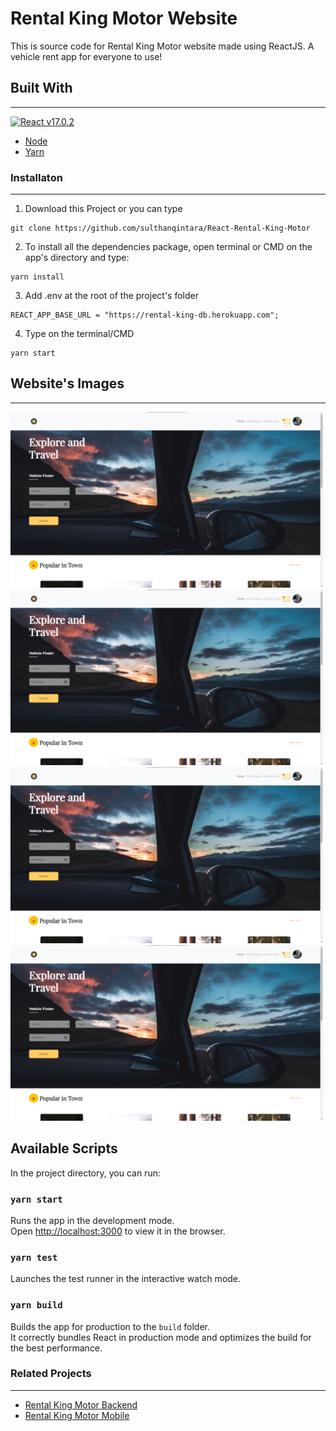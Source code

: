 # Rental King Motor Website

This is source code for Rental King Motor website made using ReactJS. A vehicle rent app for everyone to use!

## Built With

---

[![React v17.0.2](https://img.shields.io/badge/React.js%20-v17.0.2-blue.svg?style=flat)](https://reactnative.dev)

- [Node](https://nodejs.org/en/)
- [Yarn](https://yarnpkg.com/)

### Installaton

---

1. Download this Project or you can type

```
git clone https://github.com/sulthanqintara/React-Rental-King-Motor
```

2. To install all the dependencies package, open terminal or CMD on the app's directory and type:

```
yarn install
```

3. Add .env at the root of the project's folder

```
REACT_APP_BASE_URL = "https://rental-king-db.herokuapp.com";
```

4. Type on the terminal/CMD

```
yarn start
```

## Website's Images

---

<img src="./src/assets/img/readme/home.png" alt="home" width="500"/>
<img src="./src/assets/img/readme/home.png" alt="home" width="500"/>
<img src="./src/assets/img/readme/home.png" alt="home" width="500"/>
<img src="./src/assets/img/readme/home.png" alt="home" width="500"/>

## Available Scripts

In the project directory, you can run:

### `yarn start`

Runs the app in the development mode.\
Open [http://localhost:3000](http://localhost:3000) to view it in the browser.

### `yarn test`

Launches the test runner in the interactive watch mode.

### `yarn build`

Builds the app for production to the `build` folder.\
It correctly bundles React in production mode and optimizes the build for the best performance.

### Related Projects

---

- [Rental King Motor Backend](https://github.com/sulthanqintara/Rental-King-Motor)
- [Rental King Motor Mobile](https://github.com/sulthanqintara/rental_king_mobile)
